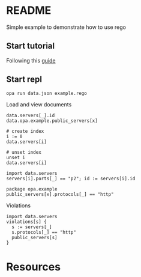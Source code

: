 # README
Simple example to demonstrate how to use rego 

## Start tutorial
Following this [guide](https://www.openpolicyagent.org/docs/v0.11.0/get-started/)

## Start repl
```sh
opa run data.json example.rego   
```

Load and view documents
```rego
data.servers[_].id
data.opa.example.public_servers[x]
```

```rego
# create index
i := 0
data.servers[i]

# unset index
unset i
data.servers[i]
```

```
import data.servers
servers[i].ports[_] == "p2"; id := servers[i].id

package opa.example
public_servers[x].protocols[_] == "http"

```

Violations
```
import data.servers
violations[s] {
  s := servers[_]
  s.protocols[_] == "http"
  public_servers[s]
}
```


# Resources  
